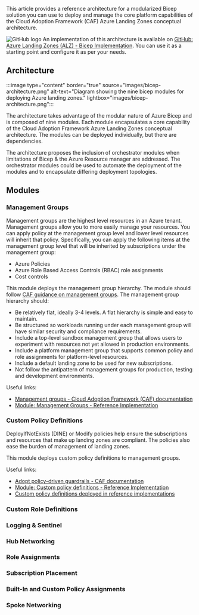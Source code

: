 This article provides a reference architecture for a modularized Bicep solution you can use to deploy and manage the core platform capabilities of the Cloud Adoption Framework (CAF) Azure Landing Zones conceptual architecture.

![GitHub logo](../../../_images/github.png) An implementation of this architecture is available on [GitHub: Azure Landing Zones (ALZ) - Bicep Implementation](https://github.com/Azure/ALZ-Bicep). You can use it as a starting point and configure it as per your needs.

## Architecture

:::image type="content" border="true" source="images/bicep-architecture.png" alt-text="Diagram showing the nine bicep modules for deploying Azure landing zones." lightbox="images/bicep-architecture.png":::

The architecture takes advantage of the modular nature of Azure Bicep and is composed of nine modules. Each module encapsulates a core capability of the Cloud Adoption Framework Azure Landing Zones conceptual architecture. The modules can be deployed individually, but there are dependencies.

The architecture proposes the inclusion of orchestrator modules when limitations of Bicep & the Azure Resource manager are addressed. The orchestrator modules could be used to automate the deployment of the modules and to encapsulate differing deployment topologies.

## Modules

### Management Groups

Management groups are the highest level resources in an Azure tenant. Management groups allow you to more easily manage your resources. You can apply policy at the management group level and lower level resources will inherit that policy. Specifically, you can apply the following items at the management group level that will be inherited by subscriptions under the management group:

- Azure Policies
- Azure Role Based Access Controls (RBAC) role assignments
- Cost controls

This module deploys the management group hierarchy. The module should follow [CAF guidance on management groups](https://docs.microsoft.com/azure/cloud-adoption-framework/ready/landing-zone/design-area/resource-org-management-groups). The management group hierarchy should:

- Be relatively flat, ideally 3-4 levels. A flat hierarchy is simple and easy to maintain.
- Be structured so workloads running under each management group will have similar security and compliance requirements.
- Include a top-level sandbox management group that allows users to experiment with resources not yet allowed in production environments.
- Include a platform management group that supports common policy and role assignments for platform-level resources.
- Include a default landing zone to be used for new subscriptions.
- Not follow the antipattern of management groups for production, testing and development environments.

Useful links:

- [Management groups - Cloud Adoption Framework (CAF) documentation](https://docs.microsoft.com/azure/cloud-adoption-framework/ready/landing-zone/design-area/resource-org-management-groups)
- [Module:  Management Groups - Reference Implementation](https://github.com/Azure/ALZ-Bicep/tree/main/infra-as-code/bicep/modules/managementGroups)

### Custom Policy Definitions

DeployIfNotExists (DINE) or Modify policies help ensure the subscriptions and resources that make up landing zones are compliant. The policies also ease the burden of management of landing zones.

This module deploys custom policy definitions to management groups. 

Useful links:

- [Adopt policy-driven guardrails - CAF documentation](https://docs.microsoft.com/azure/cloud-adoption-framework/ready/enterprise-scale/dine-guidance)
- [Module: Custom policy definitions - Reference Implementation](https://github.com/Azure/ALZ-Bicep/tree/main/infra-as-code/bicep/modules/policy/definitions)
- [Custom policy definitions deployed in reference implementations](https://github.com/Azure/Enterprise-Scale/blob/main/docs/ESLZ-Policies.md)

### Custom Role Definitions

### Logging & Sentinel

### Hub Networking

### Role Assignments

### Subscription Placement

### Built-In and Custom Policy Assignments

### Spoke Networking
